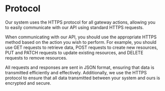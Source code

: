 # Protocol

Our system uses the HTTPS protocol for all gateway actions, allowing you to easily communicate with our API using standard HTTPS requests.

When communicating with our API, you should use the appropriate HTTPS method based on the action you wish to perform. For example, you should use GET requests to retrieve data, POST requests to create new resources, PUT and PATCH requests to update existing resources, and DELETE requests to remove resources.

All requests and responses are sent in JSON format, ensuring that data is transmitted efficiently and effectively. Additionally, we use the HTTPS protocol to ensure that all data transmitted between your system and ours is encrypted and secure.
